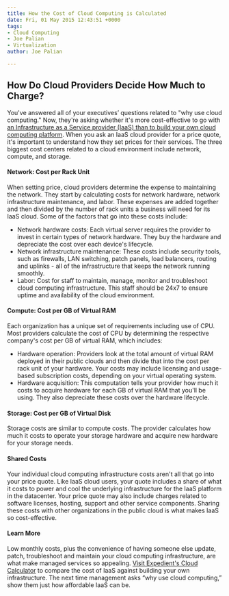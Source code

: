 ```yaml
---
title: How the Cost of Cloud Computing is Calculated
date: Fri, 01 May 2015 12:43:51 +0000
tags:
- Cloud Computing
- Joe Palian
- Virtualization
author: Joe Palian

---
```

## **How Do Cloud Providers Decide How Much to Charge?**

You've answered all of your executives’ questions related to "why use cloud computing." Now, they're asking whether it's more cost-effective to go with [an Infrastructure as a Service provider (IaaS) than to build your own cloud computing platform](https://www.expedient.com/blog/expedient-enterprise-cloud-vs-on-prem-vmware-the-business-case-for-turnkey-infrastructure-as-a-service/). When you ask an IaaS cloud provider for a price quote, it's important to understand how they set prices for their services. The three biggest cost centers related to a cloud environment include network, compute, and storage. 

#### Network: Cost per Rack Unit 

When setting price, cloud providers determine the expense to maintaining the network. They start by calculating costs for network hardware, network infrastructure maintenance, and labor. These expenses are added together and then divided by the number of rack units a business will need for its IaaS cloud. Some of the factors that go into these costs include:

* Network hardware costs: Each virtual server requires the provider to invest in certain types of network hardware. They buy the hardware and depreciate the cost over each device's lifecycle.
* Network infrastructure maintenance: These costs include security tools, such as firewalls, LAN switching, patch panels, load balancers, routing and uplinks - all of the infrastructure that keeps the network running smoothly.
* Labor: Cost for staff to maintain, manage, monitor and troubleshoot cloud computing infrastructure. This staff should be 24x7 to ensure uptime and availability of the cloud environment.

#### Compute: Cost per GB of Virtual RAM 

Each organization has a unique set of requirements including use of CPU. Most providers calculate the cost of CPU by determining the respective company's cost per GB of virtual RAM, which includes:

* Hardware operation: Providers look at the total amount of virtual RAM deployed in their public clouds and then divide that into the cost per rack unit of your hardware. Your costs may include licensing and usage-based subscription costs, depending on your virtual operating system.
* Hardware acquisition: This computation tells your provider how much it costs to acquire hardware for each GB of virtual RAM that you'll be using. They also depreciate these costs over the hardware lifecycle.

#### Storage: Cost per GB of Virtual Disk 

Storage costs are similar to compute costs. The provider calculates how much it costs to operate your storage hardware and acquire new hardware for your storage needs. 

#### Shared Costs

Your individual cloud computing infrastructure costs aren't all that go into your price quote. Like IaaS cloud users, your quote includes a share of what it costs to power and cool the underlying infrastructure for the IaaS platform in the datacenter. Your price quote may also include charges related to software licenses, hosting, support and other service components. Sharing these costs with other organizations in the public cloud is what makes IaaS so cost-effective. 

#### Learn More

Low monthly costs, plus the convenience of having someone else update, patch, troubleshoot and maintain your cloud computing infrastructure, are what make managed services so appealing. [Visit Expedient's Cloud Calculator](https://www.expedient.com/cloud-build-vs-buy-calculator/) to compare the cost of IaaS against building your own infrastructure. The next time management asks “why use cloud computing,” show them just how affordable IaaS can be.